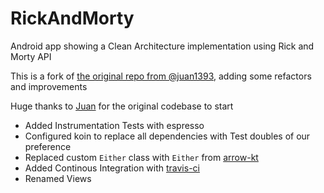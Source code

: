 # RickAndMorty
Android app showing a Clean Architecture implementation using Rick and Morty API

This is a fork of [the original repo from @juan1393][1], adding some refactors and improvements

Huge thanks to [Juan][2] for the original codebase to start

 - Added Instrumentation Tests with espresso
 - Configured koin to replace all dependencies with Test doubles of our preference
 - Replaced custom `Either` class with `Either` from [arrow-kt][3]
 - Added Continous Integration with [travis-ci][4]
 - Renamed Views

[1]: https://github.com/juan1393/RickAndMorty
[2]: https://github.com/juan1393
[3]: https://arrow-kt.io/
[4]: https://travis-ci.com